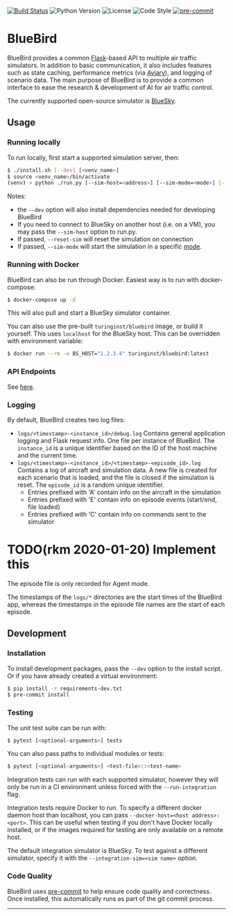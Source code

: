 
[![Build Status](https://travis-ci.com/alan-turing-institute/bluebird.svg?branch=master)](https://travis-ci.com/alan-turing-institute/bluebird)
![Python Version](https://img.shields.io/badge/python-3.7-blue)
![License](https://img.shields.io/github/license/alan-turing-institute/bluebird)
![Code Style](https://img.shields.io/badge/code%20style-black-000000.svg)
[![pre-commit](https://img.shields.io/badge/pre--commit-enabled-brightgreen?logo=pre-commit&logoColor=white)](https://github.com/pre-commit/pre-commit)

# BlueBird

BlueBird provides a common [Flask](https://github.com/pallets/flask)-based API to multiple air traffic simulators. In addition to basic communication, it also includes features such as state caching, performance metrics (via [Aviary](https://github.com/alan-turing-institute/aviary)), and logging of scenario data. The main purpose of BlueBird is to provide a common interface to ease the research & development of AI for air traffic control.

The currently supported open-source simulator is [BlueSky](https://github.com/alan-turing-institute/bluesky).

## Usage

### Running locally

To run locally, first start a supported simulation server, then:

```bash
$ ./install.sh [--dev] [<venv_name>]
$ source <venv_name>/bin/activate
(venv) > python ./run.py [--sim-host=<address>] [--sim-mode=<mode>] [--reset-sim] [--log-rate=<rate>]
```

Notes:

- the `--dev` option will also install dependencies needed for developing BlueBird
- If you need to connect to BlueSky on another host (i.e. on a VM), you may pass the `--sim-host` option to run.py.
- If passed, `--reset-sim` will reset the simulation on connection
- If passed, `--sim-mode` will start the simulation in a specific [mode](docs/SimulatorModes.md).

### Running with Docker

BlueBird can also be run through Docker. Easiest way is to run with docker-compose:

```bash
$ docker-compose up -d
```

This will also pull and start a BlueSky simulator container.

You can also use the pre-built `turinginst/bluebird` image, or build it yourself. This uses `localhost` for the BlueSky host. This can be overridden with environment variable:

```bash
$ docker run --rm -e BS_HOST="1.2.3.4" turinginst/bluebird:latest
```

### API Endpoints

See [here](API.md).

### Logging

By default, BlueBird creates two log files:

- `logs/<timestamp>-<instance_id>/debug.log` Contains general application logging and Flask request info. One file per instance of BlueBird. The `instance_id` is a unique identifier based on the ID of the host machine and the current time.
- `logs/<timestamp>-<instance_id>/<timestamp>-<episode_id>.log` Contains a log of aircraft and simulation data. A new file is created for each scenario that is loaded, and the file is closed if the simulation is reset. The `episode_id` is a random unique identifier.
    - Entries prefixed with 'A' contain info on the aircraft in the simulation
    - Entries prefixed with 'E' contain info on episode events (start/end, file loaded)
    - Entries prefixed with 'C' contain info on commands sent to the simulator

# TODO(rkm 2020-01-20) Implement this
The episode file is only recorded for Agent mode.

The timestamps of the `logs/*` directories are the start times of the BlueBird app, whereas the timestamps in the episode file names are the start of each episode.

## Development

### Installation

To install development packages, pass the `--dev` option to the install script. Or if you have already created a virtual environment:

```bash
$ pip install -r requirements-dev.txt
$ pre-commit install
```

### Testing

The unit test suite can be run with:

```bash
$ pytest [<optional-arguments>] tests
```

You can also pass paths to individual modules or tests:

```bash
$ pytest [<optional-arguments>] <test-file>::<test-name>
```

Integration tests can run with each supported simulator, however they will only be run in a CI environment unless forced with the `--run-integration` flag.

Integration tests require Docker to run. To specify a different docker daemon host than localhost, you can pass `--docker-host=<host address>:<port>`. This can be useful when testing if you don't have Docker locally installed, or if the images required for testing are only available on a remote host.

The default integration simulator is BlueSky. To test against a different simulator, specify it with the `--integration-sim=<sim name>` option.

### Code Quality

BlueBird uses [pre-commit] to help ensure code quality and correctness. Once installed, this automatically runs as part of the git commit process.

---

[pre-commit]: https://pre-commit.com
